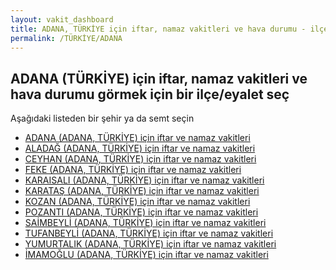 ```yaml
---
layout: vakit_dashboard
title: ADANA, TÜRKİYE için iftar, namaz vakitleri ve hava durumu - ilçe/eyalet seç
permalink: /TÜRKİYE/ADANA
---
```


## ADANA (TÜRKİYE) için iftar, namaz vakitleri ve hava durumu  görmek için bir ilçe/eyalet seç

Aşağıdaki listeden bir şehir ya da semt seçin

* [ADANA (ADANA, TÜRKİYE) için iftar ve namaz vakitleri](/TÜRKİYE/ADANA/ADANA)
* [ALADAĞ (ADANA, TÜRKİYE) için iftar ve namaz vakitleri](/TÜRKİYE/ADANA/ALADAĞ)
* [CEYHAN (ADANA, TÜRKİYE) için iftar ve namaz vakitleri](/TÜRKİYE/ADANA/CEYHAN)
* [FEKE (ADANA, TÜRKİYE) için iftar ve namaz vakitleri](/TÜRKİYE/ADANA/FEKE)
* [KARAISALI (ADANA, TÜRKİYE) için iftar ve namaz vakitleri](/TÜRKİYE/ADANA/KARAISALI)
* [KARATAŞ (ADANA, TÜRKİYE) için iftar ve namaz vakitleri](/TÜRKİYE/ADANA/KARATAŞ)
* [KOZAN (ADANA, TÜRKİYE) için iftar ve namaz vakitleri](/TÜRKİYE/ADANA/KOZAN)
* [POZANTI (ADANA, TÜRKİYE) için iftar ve namaz vakitleri](/TÜRKİYE/ADANA/POZANTI)
* [SAİMBEYLİ (ADANA, TÜRKİYE) için iftar ve namaz vakitleri](/TÜRKİYE/ADANA/SAİMBEYLİ)
* [TUFANBEYLİ (ADANA, TÜRKİYE) için iftar ve namaz vakitleri](/TÜRKİYE/ADANA/TUFANBEYLİ)
* [YUMURTALIK (ADANA, TÜRKİYE) için iftar ve namaz vakitleri](/TÜRKİYE/ADANA/YUMURTALIK)
* [İMAMOĞLU (ADANA, TÜRKİYE) için iftar ve namaz vakitleri](/TÜRKİYE/ADANA/İMAMOĞLU)

<script type="text/javascript">
  var GLOBAL_COUNTRY = 'TÜRKİYE';
  var GLOBAL_CITY = 'ADANA';
  var GLOBAL_STATE = 'ADANA';
</script>
